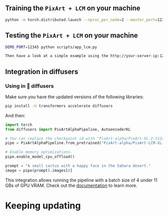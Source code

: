 <!--Copyright 2023 The Huawei Noah’s Ark Lab Team. All rights reserved.

Licensed under the Apache License, Version 2.0 (the "License"); you may not use this file except in compliance with
the License. You may obtain a copy of the License at

http://www.apache.org/licenses/LICENSE-2.0

Unless required by applicable law or agreed to in writing, software distributed under the License is distributed on
an "AS IS" BASIS, WITHOUT WARRANTIES OR CONDITIONS OF ANY KIND, either express or implied. See the License for the
specific language governing permissions and limitations under the License.
-->

## Training the `PixArt + LCM` on your machine

```bash
python -m torch.distributed.launch --nproc_per_node=2 --master_port=12345 train_scripts/train_pixart_lcm.py configs/pixart_config/PixArt_xl2_img1024_lcm.py --work-dir output/train_pixart-lcm
```

## Testing the `PixArt + LCM` on your machine

```bash
DEMO_PORT=12345 python scripts/app_lcm.py

Then have a look at a simple example using the http://your-server-ip:12345
```

## Integration in diffusers
### Using in 🧨 diffusers

Make sure you have the updated versions of the following libraries:

```bash
pip install -U transformers accelerate diffusers
```

And then:

```python
import torch
from diffusers import PixArtAlphaPipeline, AutoencoderKL

# You can replace the checkpoint id with "PixArt-alpha/PixArt-XL-2-512x512" too.
pipe = PixArtAlphaPipeline.from_pretrained("PixArt-alpha/PixArt-LCM-XL-2-1024-MS", torch_dtype=torch.float16, use_safetensors=True)

# Enable memory optimizations.
pipe.enable_model_cpu_offload()

prompt = "A small cactus with a happy face in the Sahara desert."
image = pipe(prompt).images[0]
```

This integration allows running the pipeline with a batch size of 4 under 11 GBs of GPU VRAM. 
Check out the [documentation](https://huggingface.co/docs/diffusers/main/en/api/pipelines/pixart) to learn more.

# Keeping updating